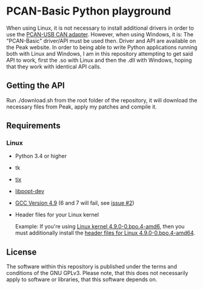 # PCAN-Basic Python playground

When using Linux, it is not necessary to install additional drivers
in order to use the <a href="https://www.peak-system.com/PCAN-USB.199.0.html">PCAN-USB CAN adapter</a>.
However, when using Windows, it is: The "PCAN-Basic" driver/API must be used then.
Driver and API are available on the Peak website.
In order to being able to write Python applications running both with Linux and Windows,
I am in this repository attempting to get said API to work,
first the .so with Linux
and then the .dll with Windows,
hoping that they work with identical API calls.

## Getting the API

Run ./download.sh from the root folder of the repository, it will download the necessary files from Peak, apply my patches and compile it.

## Requirements

### Linux

 * Python 3.4 or higher
 * tk
 * <a href="https://packages.debian.org/stretch/tix">tix</a>
 * <a href="https://packages.debian.org/stretch/libpopt-dev">libpopt-dev</a>
 * <a href="https://packages.debian.org/jessie/gcc-4.9">GCC Version 4.9</a> (6 and 7 will fail, see <a href="https://github.com/matthiasbock/pcan-playground/issues/2">issue #2</a>)
  * Header files for your Linux kernel
 
    Example: If you're using <a href="https://packages.debian.org/jessie-backports/linux-image-4.9.0-0.bpo.4-amd64">Linux kernel  4.9.0-0.bpo.4-amd6</a>, then you must additionally install the <a href="https://packages.debian.org/jessie-backports/linux-headers-4.9.0-0.bpo.4-amd64">header files for Linux 4.9.0-0.bpo.4-amd64</a>.

## License
The software within this repository is published under the terms and conditions of the GNU GPLv3.
Please note, that this does not necessarily apply to software or libraries, that this software depends on.

